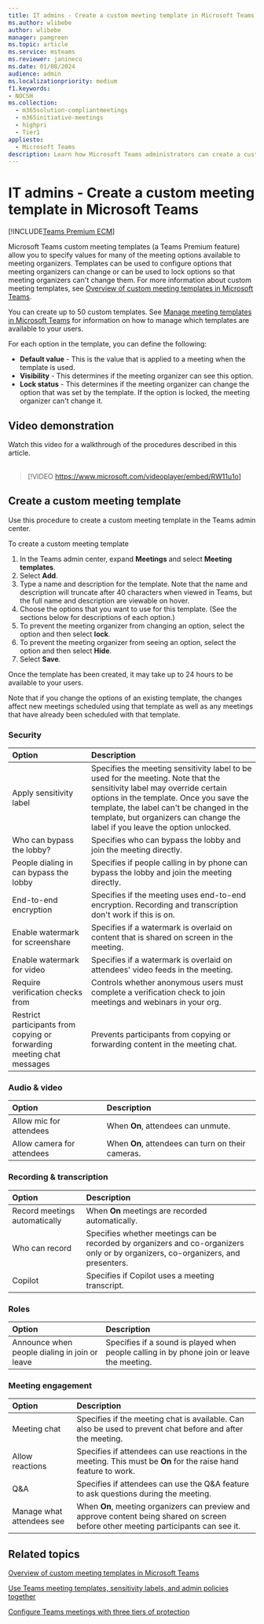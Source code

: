 ```yaml
---
title: IT admins - Create a custom meeting template in Microsoft Teams
ms.author: wlibebe
author: wlibebe
manager: pamgreen
ms.topic: article
ms.service: msteams
ms.reviewer: janineco
ms.date: 01/08/2024
audience: admin
ms.localizationpriority: medium
f1.keywords:
- NOCSH
ms.collection: 
  - m365solution-compliantmeetings
  - m365initiative-meetings
  - highpri
  - Tier1
appliesto: 
  - Microsoft Teams
description: Learn how Microsoft Teams administrators can create a custom meeting template to set or enforce meeting organizer options for enhanced meeting security and compliance.
---
```


# IT admins - Create a custom meeting template in Microsoft Teams

[!INCLUDE[Teams Premium ECM](includes/teams-premium-ecm.md)]

Microsoft Teams custom meeting templates (a Teams Premium feature) allow you to specify values for many of the meeting options available to meeting organizers. Templates can be used to configure options that meeting organizers can change or can be used to lock options so that meeting organizers can't change them. For more information about custom meeting templates, see [Overview of custom meeting templates in Microsoft Teams](custom-meeting-templates-overview.md).

You can create up to 50 custom templates. See [Manage meeting templates in Microsoft Teams](manage-meeting-templates.md) for information on how to manage which templates are available to your users.

For each option in the template, you can define the following:

- **Default value** - This is the value that is applied to a meeting when the template is used.
- **Visibility** - This determines if the meeting organizer can see this option.
- **Lock status** - This determines if the meeting organizer can change the option that was set by the template. If the option is locked, the meeting organizer can't change it.

## Video demonstration

Watch this video for a walkthrough of the procedures described in this article.
<br>
<br>
> [!VIDEO https://www.microsoft.com/videoplayer/embed/RW11u1o]

## Create a custom meeting template

Use this procedure to create a custom meeting template in the Teams admin center.

To create a custom meeting template

1. In the Teams admin center, expand **Meetings** and select **Meeting templates**.
1. Select **Add**.
1. Type a name and description for the template. Note that the name and description will truncate after 40 characters when viewed in Teams, but the full name and description are viewable on hover.
1. Choose the options that you want to use for this template. (See the sections below for descriptions of each option.)
1. To prevent the meeting organizer from changing an option, select the option and then select **lock**.
1. To prevent the meeting organizer from seeing an option, select the option and then select **Hide**.
1. Select **Save**.

Once the template has been created, it may take up to 24 hours to be available to your users.

Note that if you change the options of an existing template, the changes affect new meetings scheduled using that template as well as any meetings that have already been scheduled with that template.

### Security

|Option|Description|
|:------|:----------|
|Apply sensitivity label|Specifies the meeting sensitivity label to be used for the meeting. Note that the sensitivity label may override certain options in the template. Once you save the template, the label can't be changed in the template, but organizers can change the label if you leave the option unlocked.|
|Who can bypass the lobby?|Specifies who can bypass the lobby and join the meeting directly.|
|People dialing in can bypass the lobby|Specifies if people calling in by phone can bypass the lobby and join the meeting directly.|
|End-to-end encryption|Specifies if the meeting uses end-to-end encryption. Recording and transcription don't work if this is on.|
|Enable watermark for screenshare|Specifies if a watermark is overlaid on content that is shared on screen in the meeting.|
|Enable watermark for video|Specifies if a watermark is overlaid on attendees' video feeds in the meeting.|
|Require verification checks from|Controls whether anonymous users must complete a verification check to join meetings and webinars in your org.|
|Restrict participants from copying or forwarding meeting chat messages|Prevents participants from copying or forwarding content in the meeting chat.|

### Audio & video

|Option|Description|
|:------|:----------|
|Allow mic for attendees|When **On**, attendees can unmute.|
|Allow camera for attendees|When **On**, attendees can turn on their cameras.|

### Recording & transcription

|Option|Description|
|:------|:----------|
|Record meetings automatically|When **On** meetings are recorded automatically.|
|Who can record|Specifies whether meetings can be recorded by organizers and co-organizers only or by organizers, co-organizers, and presenters.|
|Copilot|Specifies if Copilot uses a meeting transcript.|

### Roles

|Option|Description|
|:------|:----------|
|Announce when people dialing in join or leave|Specifies if a sound is played when people calling in by phone join or leave the meeting.|

### Meeting engagement

|Option|Description|
|:------|:----------|
|Meeting chat|Specifies if the meeting chat is available. Can also be used to prevent chat before and after the meeting.|
|Allow reactions|Specifies if attendees can use reactions in the meeting. This must be **On** for the raise hand feature to work.|
|Q&A|Specifies if attendees can use the Q&A feature to ask questions during the meeting.|
|Manage what attendees see|When **On**, meeting organizers can preview and approve content being shared on screen before other meeting participants can see it.|

## Related topics

[Overview of custom meeting templates in Microsoft Teams](custom-meeting-templates-overview.md)

[Use Teams meeting templates, sensitivity labels, and admin policies together](meeting-templates-sensitivity-labels-policies.md)

[Configure Teams meetings with three tiers of protection](configure-meetings-three-tiers-protection.md)
